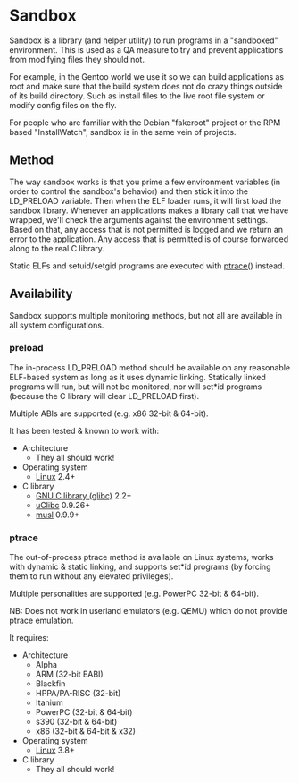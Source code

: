# Sandbox

Sandbox is a library (and helper utility) to run programs in a "sandboxed"
environment.  This is used as a QA measure to try and prevent applications from
modifying files they should not.

For example, in the Gentoo world we use it so we can build applications as root
and make sure that the build system does not do crazy things outside of its
build directory.  Such as install files to the live root file system or modify
config files on the fly.

For people who are familiar with the Debian "fakeroot" project or the RPM based
"InstallWatch", sandbox is in the same vein of projects.

## Method

The way sandbox works is that you prime a few environment variables (in order
to control the sandbox's behavior) and then stick it into the LD_PRELOAD
variable.  Then when the ELF loader runs, it will first load the sandbox
library.  Whenever an applications makes a library call that we have wrapped,
we'll check the arguments against the environment settings.  Based on that, any
access that is not permitted is logged and we return an error to the
application.  Any access that is permitted is of course forwarded along to the
real C library.

Static ELFs and setuid/setgid programs are executed with
[ptrace()](https://man7.org/linux/man-pages/man2/ptrace.2.html) instead.

## Availability

Sandbox supports multiple monitoring methods, but not all are available in all
system configurations.

### preload

The in-process LD_PRELOAD method should be available on any reasonable ELF-based
system as long as it uses dynamic linking.  Statically linked programs will run,
but will not be monitored, nor will set*id programs (because the C library will
clear LD_PRELOAD first).

Multiple ABIs are supported (e.g. x86 32-bit & 64-bit).

It has been tested & known to work with:
* Architecture
  * They all should work!
* Operating system
  * [Linux](https://kernel.org/) 2.4+
* C library
  * [GNU C library (glibc)](https://www.gnu.org/software/libc/) 2.2+
  * [uClibc](https://uclibc.org/) 0.9.26+
  * [musl](https://musl.libc.org/) 0.9.9+

### ptrace

The out-of-process ptrace method is available on Linux systems, works with
dynamic & static linking, and supports set*id programs (by forcing them to run
without any elevated privileges).

Multiple personalities are supported (e.g. PowerPC 32-bit & 64-bit).

NB: Does not work in userland emulators (e.g. QEMU) which do not provide ptrace
emulation.

It requires:
* Architecture
  * Alpha
  * ARM (32-bit EABI)
  * Blackfin
  * HPPA/PA-RISC (32-bit)
  * Itanium
  * PowerPC (32-bit & 64-bit)
  * s390 (32-bit & 64-bit)
  * x86 (32-bit & 64-bit & x32)
* Operating system
  * [Linux](https://kernel.org/) 3.8+
* C library
  * They all should work!

